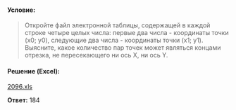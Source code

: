 #### Условие:
> Откройте файл электронной таблицы, содержащей в каждой строке четыре целых числа: первые два числа - координаты точки (x0; y0), следующие два числа - координаты точки (x1; y1). Выясните, какое количество пар точек может являться концами отрезка, не пересекающего ни ось X, ни ось Y.

#### Решение (Excel):
[2096.xls](https://github.com/Thundiverter/infege2022/files/8053478/2096.xls)


**Ответ:** 184
